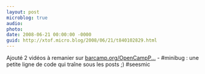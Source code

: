 ```yaml
---
layout: post
microblog: true
audio: 
photo: 
date: 2008-06-21 00:00:00 -0000
guid: http://xtof.micro.blog/2008/06/21/t840102829.html
---
```

Ajouté 2 vidéos à remanier sur [barcamp.org/OpenCampP...](http://barcamp.org/OpenCampParis) - #minibug : une petite ligne de code qui traîne sous les posts ;) #seesmic
